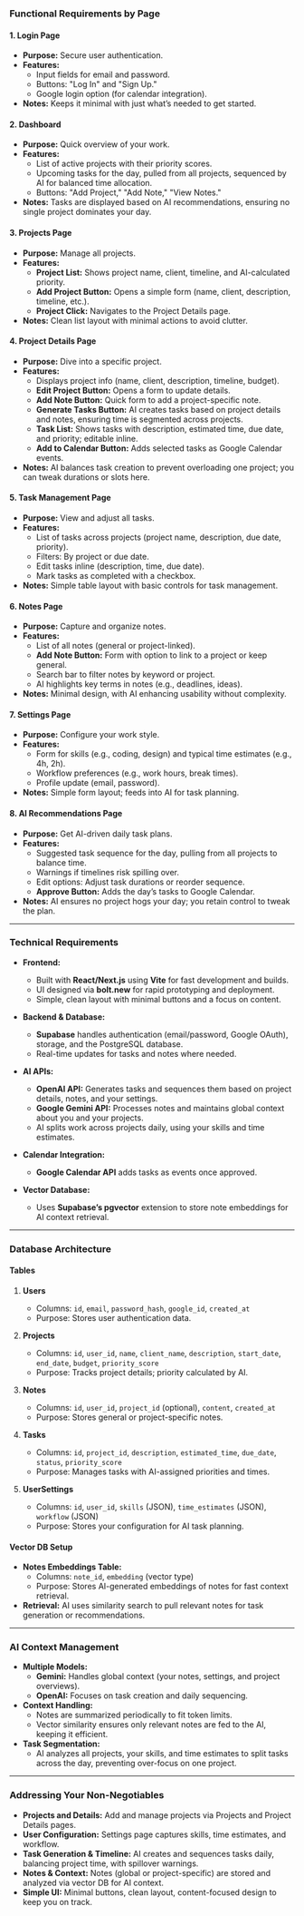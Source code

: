 ### Functional Requirements by Page

#### 1\. **Login Page**

- **Purpose:** Secure user authentication.  
- **Features:**  
  - Input fields for email and password.  
  - Buttons: "Log In" and "Sign Up."  
  - Google login option (for calendar integration).  
- **Notes:** Keeps it minimal with just what’s needed to get started.

#### 2\. **Dashboard**

- **Purpose:** Quick overview of your work.  
- **Features:**  
  - List of active projects with their priority scores.  
  - Upcoming tasks for the day, pulled from all projects, sequenced by AI for balanced time allocation.  
  - Buttons: "Add Project," "Add Note," "View Notes."  
- **Notes:** Tasks are displayed based on AI recommendations, ensuring no single project dominates your day.

#### 3\. **Projects Page**

- **Purpose:** Manage all projects.  
- **Features:**  
  - **Project List:** Shows project name, client, timeline, and AI-calculated priority.  
  - **Add Project Button:** Opens a simple form (name, client, description, timeline, etc.).  
  - **Project Click:** Navigates to the Project Details page.  
- **Notes:** Clean list layout with minimal actions to avoid clutter.

#### 4\. **Project Details Page**

- **Purpose:** Dive into a specific project.  
- **Features:**  
  - Displays project info (name, client, description, timeline, budget).  
  - **Edit Project Button:** Opens a form to update details.  
  - **Add Note Button:** Quick form to add a project-specific note.  
  - **Generate Tasks Button:** AI creates tasks based on project details and notes, ensuring time is segmented across projects.  
  - **Task List:** Shows tasks with description, estimated time, due date, and priority; editable inline.  
  - **Add to Calendar Button:** Adds selected tasks as Google Calendar events.  
- **Notes:** AI balances task creation to prevent overloading one project; you can tweak durations or slots here.

#### 5\. **Task Management Page**

- **Purpose:** View and adjust all tasks.  
- **Features:**  
  - List of tasks across projects (project name, description, due date, priority).  
  - Filters: By project or due date.  
  - Edit tasks inline (description, time, due date).  
  - Mark tasks as completed with a checkbox.  
- **Notes:** Simple table layout with basic controls for task management.

#### 6\. **Notes Page**

- **Purpose:** Capture and organize notes.  
- **Features:**  
  - List of all notes (general or project-linked).  
  - **Add Note Button:** Form with option to link to a project or keep general.  
  - Search bar to filter notes by keyword or project.  
  - AI highlights key terms in notes (e.g., deadlines, ideas).  
- **Notes:** Minimal design, with AI enhancing usability without complexity.

#### 7\. **Settings Page**

- **Purpose:** Configure your work style.  
- **Features:**  
  - Form for skills (e.g., coding, design) and typical time estimates (e.g., 4h, 2h).  
  - Workflow preferences (e.g., work hours, break times).  
  - Profile update (email, password).  
- **Notes:** Simple form layout; feeds into AI for task planning.

#### 8\. **AI Recommendations Page**

- **Purpose:** Get AI-driven daily task plans.  
- **Features:**  
  - Suggested task sequence for the day, pulling from all projects to balance time.  
  - Warnings if timelines risk spilling over.  
  - Edit options: Adjust task durations or reorder sequence.  
  - **Approve Button:** Adds the day’s tasks to Google Calendar.  
- **Notes:** AI ensures no project hogs your day; you retain control to tweak the plan.

---

### Technical Requirements

- **Frontend:**  
    
  - Built with **React/Next.js** using **Vite** for fast development and builds.  
  - UI designed via **bolt.new** for rapid prototyping and deployment.  
  - Simple, clean layout with minimal buttons and a focus on content.


- **Backend & Database:**  
    
  - **Supabase** handles authentication (email/password, Google OAuth), storage, and the PostgreSQL database.  
  - Real-time updates for tasks and notes where needed.


- **AI APIs:**  
    
  - **OpenAI API:** Generates tasks and sequences them based on project details, notes, and your settings.  
  - **Google Gemini API:** Processes notes and maintains global context about you and your projects.  
  - AI splits work across projects daily, using your skills and time estimates.


- **Calendar Integration:**  
    
  - **Google Calendar API** adds tasks as events once approved.


- **Vector Database:**  
    
  - Uses **Supabase’s pgvector** extension to store note embeddings for AI context retrieval.

---

### Database Architecture

#### Tables

1. **Users**  
     
   - Columns: `id`, `email`, `password_hash`, `google_id`, `created_at`  
   - Purpose: Stores user authentication data.

   

2. **Projects**  
     
   - Columns: `id`, `user_id`, `name`, `client_name`, `description`, `start_date`, `end_date`, `budget`, `priority_score`  
   - Purpose: Tracks project details; priority calculated by AI.

   

3. **Notes**  
     
   - Columns: `id`, `user_id`, `project_id` (optional), `content`, `created_at`  
   - Purpose: Stores general or project-specific notes.

   

4. **Tasks**  
     
   - Columns: `id`, `project_id`, `description`, `estimated_time`, `due_date`, `status`, `priority_score`  
   - Purpose: Manages tasks with AI-assigned priorities and times.

   

5. **UserSettings**  
     
   - Columns: `id`, `user_id`, `skills` (JSON), `time_estimates` (JSON), `workflow` (JSON)  
   - Purpose: Stores your configuration for AI task planning.

#### Vector DB Setup

- **Notes Embeddings Table:**  
  - Columns: `note_id`, `embedding` (vector type)  
  - Purpose: Stores AI-generated embeddings of notes for fast context retrieval.  
- **Retrieval:** AI uses similarity search to pull relevant notes for task generation or recommendations.

---

### AI Context Management

- **Multiple Models:**  
  - **Gemini:** Handles global context (your notes, settings, and project overviews).  
  - **OpenAI:** Focuses on task creation and daily sequencing.  
- **Context Handling:**  
  - Notes are summarized periodically to fit token limits.  
  - Vector similarity ensures only relevant notes are fed to the AI, keeping it efficient.  
- **Task Segmentation:**  
  - AI analyzes all projects, your skills, and time estimates to split tasks across the day, preventing over-focus on one project.

---

### Addressing Your Non-Negotiables

- **Projects and Details:** Add and manage projects via Projects and Project Details pages.  
- **User Configuration:** Settings page captures skills, time estimates, and workflow.  
- **Task Generation & Timeline:** AI creates and sequences tasks daily, balancing project time, with spillover warnings.  
- **Notes & Context:** Notes (global or project-specific) are stored and analyzed via vector DB for AI context.  
- **Simple UI:** Minimal buttons, clean layout, content-focused design to keep you on track.
